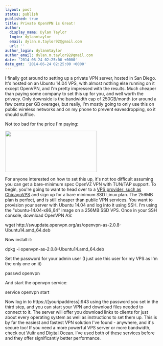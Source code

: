 ```yaml
---
layout: post
status: publish
published: true
title: Private OpenVPN is Great!
author:
  display_name: Dylan Taylor
  login: dylanmtaylor
  email: dylan.m.taylor92@gmail.com
  url: ''
author_login: dylanmtaylor
author_email: dylan.m.taylor92@gmail.com
date: '2014-06-24 02:25:00 +0000'
date_gmt: '2014-06-24 02:25:00 +0000'
---
```

<p>I finally got around to setting up a private VPN server, hosted in San Diego. It's hosted on an Ubuntu 14.04 VPS, with almost nothing else running on it except OpenVPN, and I'm pretty impressed with the results. Much cheaper than paying some company to set this up for you, and well worth the privacy. Only downside is the bandwidth cap of 250GB/month (or around a few cents per GB overage), but really, I'm mostly going to only use this on public wireless networks and on my phone to prevent eavesdropping, so it should suffice.</p>
<p>Not too bad for the price I'm paying:</p>
<p><img class="alignnone" src="http://www.speedtest.net/result/3582109394.png" alt="" width="300" height="135" /></p>
<p>For anyone interested on how to set this up, it's not too difficult assuming you can get a bare-minimum spec OpenVZ VPN with TUN/TAP support. To begin, you're going to want to head over to a <a href="https://billing.chicagovps.net/aff.php?aff=1128">VPS provider, such as ChicagoVPS</a> and sign up for a bare minimum SSD Linux plan. The 256MB plan is perfect, and is still cheaper than public VPN services. You want to provision your server with Ubuntu 14.04 and log into it using SSH. I'm using the "ubuntu-14.04-x86_64" image on a 256MB SSD VPS. Once in your SSH console, download OpenVPN AS:</p>
<p>wget http://swupdate.openvpn.org/as/openvpn-as-2.0.8-Ubuntu14.amd_64.deb</p>
<p>Now install it:</p>
<p>dpkg -i openvpn-as-2.0.8-Ubuntu14.amd_64.deb</p>
<p>Set the password for your admin user (I just use this user for my VPS as I'm the only one on it)</p>
<p>passwd openvpn</p>
<p>And start the openvpn service:</p>
<p>service openvpn start</p>
<p>Now log in to https://[youripaddress]:943 using the password you set in the third step, and you can start your VPN and download files needed to connect to it. The server will offer you download links to clients for just about every operating system as well as instructions to set them up. This is by far the easiest and fastest VPN solution I've found - anywhere, and it's secure too! If you need a more powerful VPS server or more bandwidth, check out <a href="http://www.vultr.com/?ref=6805270">Vultr</a> and <a href="https://www.digitalocean.com/?refcode=4ba5a59684f6%20">Digital Ocean</a>. I've used both of these services before and they offer significantly better performance.</p>
